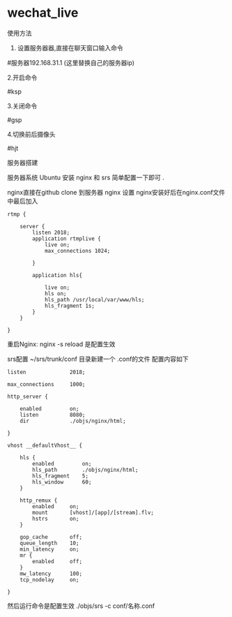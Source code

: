 # wechat_live
使用方法 

1. 设置服务器器,直接在聊天窗口输入命令

#服务器192.168.31.1 (这里替换自己的服务器ip)

2.开启命令

#ksp

3.关闭命令

#gsp

4.切换前后摄像头

#hjt

服务器搭建 

服务器系统 Ubuntu 安装 nginx 和 srs 简单配置一下即可 .

nginx直接在github clone 到服务器 
nginx 设置
nginx安装好后在nginx.conf文件中最后加入
```
rtmp {

    server {
        listen 2018;
        application rtmplive {
            live on;
            max_connections 1024;
            
        }
        
        application hls{
        
            live on;
            hls on;
            hls_path /usr/local/var/www/hls;
            hls_fragment 1s;
        }
    }
    
}
```
重启Nginx: nginx -s reload 是配置生效

srs配置
~/srs/trunk/conf 目录新建一个 .conf的文件 配置内容如下
```
listen              2018;

max_connections     1000; 

http_server {

    enabled         on;
    listen          8080;
    dir             ./objs/nginx/html;
    
}

vhost __defaultVhost__ {
    
    hls {
        enabled         on;
        hls_path        ./objs/nginx/html;
        hls_fragment    5;
        hls_window      60;
    }

    http_remux {
        enabled     on;
        mount       [vhost]/[app]/[stream].flv;
        hstrs       on;
    }

    gop_cache       off;
    queue_length    10;
    min_latency     on;
    mr {
        enabled     off;
    }
    mw_latency      100;
    tcp_nodelay     on;

}
```
然后运行命令是配置生效
./objs/srs -c conf/名称.conf

